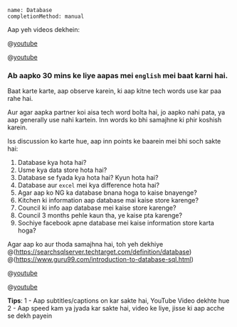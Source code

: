 ```ngMeta
name: Database
completionMethod: manual
```

Aap yeh videos dekhein:

@[youtube](ygajZOV5DXo)

@[youtube](oEJMJuFD204)

### Ab aapko 30 mins ke liye aapas mei `english` mei baat karni hai.
Baat karte karte, aap observe karein, ki aap kitne tech words use kar paa rahe hai.

Aur agar aapka partner koi aisa tech word bolta hai, jo aapko nahi pata, ya aap generally use nahi kartein. Inn words ko bhi samajhne ki phir koshish karein.

Iss discussion ko karte hue, aap inn points ke baarein mei bhi soch sakte hai:

1. Database kya hota hai?
2. Usme kya data store hota hai?
3. Database se fyada kya hota hai? Kyun hota hai?
4. Database aur `excel` mei kya difference hota hai?
5. Agar aap ko NG ka database bnana hoga to kaise bnayenge?
6. Kitchen ki information aap database mai kaise store karenge?
7. Council ki info aap database mei kaise store karenge?
8. Council 3 months pehle kaun tha, ye kaise pta karenge?
9. Sochiye facebook apne database mei kaise information store karta hoga?


Agar aap ko aur thoda samajhna hai, toh yeh dekhiye
@(https://searchsqlserver.techtarget.com/definition/database)
@(https://www.guru99.com/introduction-to-database-sql.html)

@[youtube](d8ByCh-BouQ)

@[youtube](RZlHfbtO2C4)

**Tips**:
1 - Aap subtitles/captions on kar sakte hai, YouTube Video dekhte hue
2 - Aap speed kam ya jyada kar sakte hai, video ke liye, jisse ki aap acche se dekh payein
